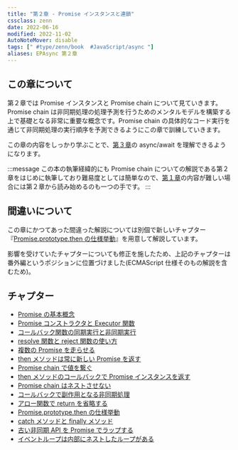 ```yaml
---
title: "第２章 - Promise インスタンスと連鎖"
cssclass: zenn
date: 2022-06-16
modified: 2022-11-02
AutoNoteMover: disable
tags: [" #type/zenn/book  #JavaScript/async "]
aliases: EPAsync 第２章
---
```


## この章について

第２章では Promise インスタンスと Promise chain について見ていきます。Promise chain は非同期処理の処理予測を行うためのメンタルモデルを構築する上で基礎となる非常に重要な概念です。Promise chain の具体的なコード実行を通じて非同期処理の実行順序を予測できるようにこの章で訓練していきます。

この章の内容をしっかり学ぶことで、[第３章](sec-03-epasync)の async/await を理解できるようになります。

:::message
この本の執筆経緯的にも Promise chain についての解説である第２章をはじめに執筆しており難易度としては簡単なので、[第１章](sec-01-epasync)の内容が難しい場合には第２章から読み始めるのも一つの手です。
:::

## 間違いについて

この章にかつてあった間違った解説については別個で新しいチャプター『[Promise.prototype.then の仕様挙動](m-epasync-promise-prototype-then)』を用意して解説しています。

影響を受けていたチャプターについても修正を施したため、上記のチャプターは番外編というポジションに位置づけました(ECMAScript 仕様そのもの解説を含むため)。

## チャプター

- [Promise の基本概念](a-epasync-promise-basic-concept)
- [Promise コンストラクタと Executor 関数](3-epasync-promise-constructor-executor-func)
- [コールバック関数の同期実行と非同期実行](4-epasync-callback-is-sync-or-async)
- [resolve 関数と reject 関数の使い方](g-epasync-resolve-reject)
- [複数の Promise を走らせる](5-epasync-multiple-promises)
- [then メソッドは常に新しい Promise を返す](6-epasync-then-always-return-new-promise)
- [Promise chain で値を繋ぐ](7-epasync-pass-value-to-the-next-chain)
- [then メソッドのコールバックで Promise インスタンスを返す](8-epasync-return-promise-in-then-callback)
- [Promise chain はネストさせない](9-epasync-dont-nest-promise-chain)
- [コールバックで副作用となる非同期処理](10-epasync-dont-use-side-effect)
- [アロー関数で return を省略する](11-epasync-omit-return-by-arrow-shortcut)
- [Promise.prototype.then の仕様挙動](m-epasync-promise-prototype-then)
- [catch メソッドと finally メソッド](h-epasync-catch-finally)
- [古い非同期 API を Promise でラップする](12-epasync-wrapping-macrotask)
- [イベントループは内部にネストしたループがある](13-epasync-loop-is-nested)
